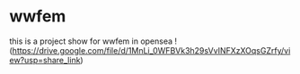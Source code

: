 # wwfem
this is a  project show for wwfem in opensea
!(https://drive.google.com/file/d/1MnLi_0WFBVk3h29sVvINFXzXOqsGZrfy/view?usp=share_link)
